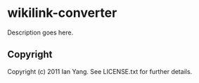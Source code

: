 wikilink-converter
==================

Description goes here.

Copyright
---------

Copyright (c) 2011 Ian Yang. See LICENSE.txt for
further details.

